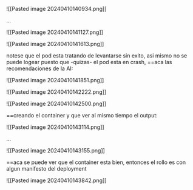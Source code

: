 ![[Pasted image 20240410140934.png]]

...

![[Pasted image 20240410141127.png]]

![[Pasted image 20240410141613.png]]

notese que el pod esta tratando de levantarse sin exito, asi mismo no se puede logear puesto que -quizas- el pod esta en crash, ==aca las recomendaciones de la AI:

![[Pasted image 20240410141851.png]]

![[Pasted image 20240410142222.png]]

![[Pasted image 20240410142500.png]]


==creando el container y que ver al mismo tiempo el output:

![[Pasted image 20240410143114.png]]

...

![[Pasted image 20240410143155.png]]

==aca se puede ver que el container esta bien, entonces el rollo es con algun manifesto del deployment

![[Pasted image 20240410143842.png]]

